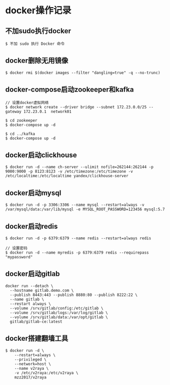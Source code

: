 # docker操作记录

## 不加sudo执行docker

```
$ 不加 sudo 执行 Docker 命令
```

## docker删除无用镜像

```
$ docker rmi $(docker images --filter "dangling=true" -q --no-trunc)
```
## docker-compose启动zookeeper和kafka

```
// 设置docker虚拟网络
$ docker network create --driver bridge --subnet 172.23.0.0/25 --gateway 172.23.0.1  network01

$ cd zookeeper
$ docker-compose up -d

$ cd ../kafka
$ docker-compose up -d
```

## docker启动clickhouse

```
$ docker run -d --name ch-server --ulimit nofile=262144:262144 -p 9000:9000 -p 8123:8123 -v /etc/timezone:/etc/timezone -v /etc/localtime:/etc/localtime yandex/clickhouse-server
```

## docker启动mysql

```
$ docker run -d -p 3306:3306 --name mysql --restart=always -v /var/mysql/data:/var/lib/mysql -e MYSQL_ROOT_PASSWORD=123456 mysql:5.7
```

## docker启动redis

```
$ docker run -d -p 6379:6379 --name redis --restart=always redis

// 设置密码
$ docker run -d --name myredis -p 6379:6379 redis --requirepass "mypassword"
```

## docker启动gitlab

```
docker run --detach \
  --hostname gitlab.demo.com \
  --publish 8443:443 --publish 8880:80 --publish 8222:22 \
  --name gitlab \
  --restart always \
  --volume /srv/gitlab/config:/etc/gitlab \
  --volume /srv/gitlab/logs:/var/log/gitlab \
  --volume /srv/gitlab/data:/var/opt/gitlab \
  gitlab/gitlab-ce:latest
```

## docker搭建翻墙工具

```
$ docker run -d \
    --restart=always \
    --privileged \
    --network=host \
    --name v2raya \
    -v /etc/v2raya:/etc/v2raya \
    mzz2017/v2raya
```